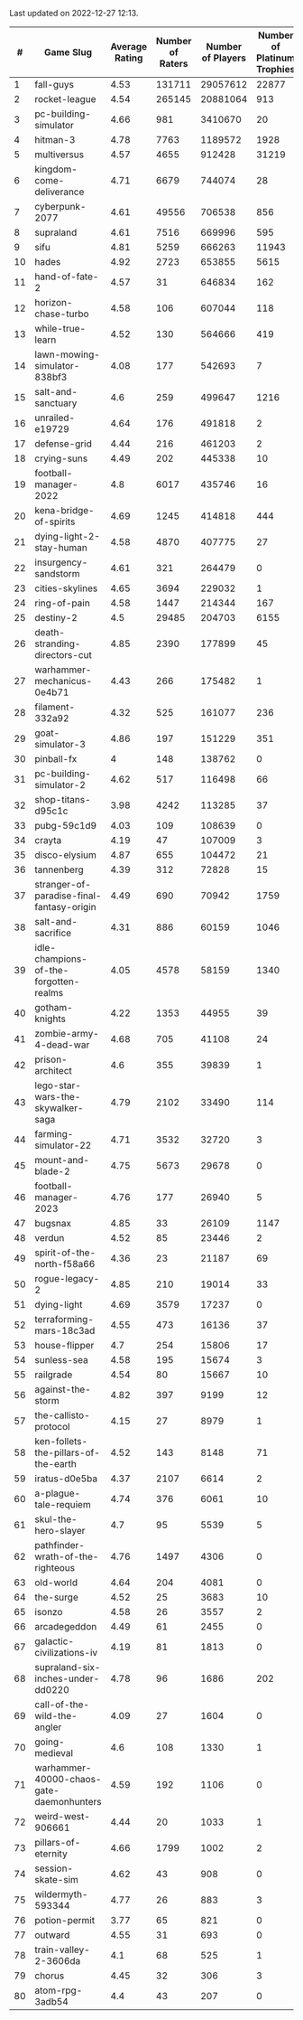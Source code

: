 Last updated on 2022-12-27 12:13.


|#|Game Slug|Average Rating|Number of Raters|Number of Players|Number of Platinum Trophies|Max Rarity (%)|
|---|---|---|---|---|---|---|
|1|fall-guys|4.53|131711|29057612|22877|7|
|2|rocket-league|4.54|265145|20881064|913|77|
|3|pc-building-simulator|4.66|981|3410670|20|48|
|4|hitman-3|4.78|7763|1189572|1928|48|
|5|multiversus|4.57|4655|912428|31219|76|
|6|kingdom-come-deliverance|4.71|6679|744074|28|30|
|7|cyberpunk-2077|4.61|49556|706538|856|64|
|8|supraland|4.61|7516|669996|595|99|
|9|sifu|4.81|5259|666263|11943|96|
|10|hades|4.92|2723|653855|5615|89|
|11|hand-of-fate-2|4.57|31|646834|162|72|
|12|horizon-chase-turbo|4.58|106|607044|118|88|
|13|while-true-learn|4.52|130|564666|419|93|
|14|lawn-mowing-simulator-838bf3|4.08|177|542693|7|86|
|15|salt-and-sanctuary|4.6|259|499647|1216|83|
|16|unrailed-e19729|4.64|176|491818|2|7|
|17|defense-grid|4.44|216|461203|2|80|
|18|crying-suns|4.49|202|445338|10|65|
|19|football-manager-2022|4.8|6017|435746|16|49|
|20|kena-bridge-of-spirits|4.69|1245|414818|444|94|
|21|dying-light-2-stay-human|4.58|4870|407775|27|4|
|22|insurgency-sandstorm|4.61|321|264479|0|6|
|23|cities-skylines|4.65|3694|229032|1|72|
|24|ring-of-pain|4.58|1447|214344|167|96|
|25|destiny-2|4.5|29485|204703|6155|94|
|26|death-stranding-directors-cut|4.85|2390|177899|45|83|
|27|warhammer-mechanicus-0e4b71|4.43|266|175482|1|24|
|28|filament-332a92|4.32|525|161077|236|93|
|29|goat-simulator-3|4.86|197|151229|351|91|
|30|pinball-fx|4|148|138762|0|86|
|31|pc-building-simulator-2|4.62|517|116498|66|74|
|32|shop-titans-d95c1c|3.98|4242|113285|37|97|
|33|pubg-59c1d9|4.03|109|108639|0|72|
|34|crayta|4.19|47|107009|3|23|
|35|disco-elysium|4.87|655|104472|21|28|
|36|tannenberg|4.39|312|72828|15|88|
|37|stranger-of-paradise-final-fantasy-origin|4.49|690|70942|1759|98|
|38|salt-and-sacrifice|4.31|886|60159|1046|91|
|39|idle-champions-of-the-forgotten-realms|4.05|4578|58159|1340|14|
|40|gotham-knights|4.22|1353|44955|39|19|
|41|zombie-army-4-dead-war|4.68|705|41108|24|67|
|42|prison-architect|4.6|355|39839|1|31|
|43|lego-star-wars-the-skywalker-saga|4.79|2102|33490|114|97|
|44|farming-simulator-22|4.71|3532|32720|3|78|
|45|mount-and-blade-2|4.75|5673|29678|0|19|
|46|football-manager-2023|4.76|177|26940|5|79|
|47|bugsnax|4.85|33|26109|1147|97|
|48|verdun|4.52|85|23446|2|75|
|49|spirit-of-the-north-f58a66|4.36|23|21187|69|64|
|50|rogue-legacy-2|4.85|210|19014|33|2|
|51|dying-light|4.69|3579|17237|0|95|
|52|terraforming-mars-18c3ad|4.55|473|16136|37|48|
|53|house-flipper|4.7|254|15806|17|94|
|54|sunless-sea|4.58|195|15674|3|37|
|55|railgrade|4.54|80|15667|10|98|
|56|against-the-storm|4.82|397|9199|12|34|
|57|the-callisto-protocol|4.15|27|8979|1|92|
|58|ken-follets-the-pillars-of-the-earth|4.52|143|8148|71|46|
|59|iratus-d0e5ba|4.37|2107|6614|2|85|
|60|a-plague-tale-requiem|4.74|376|6061|10|91|
|61|skul-the-hero-slayer|4.7|95|5539|5|96|
|62|pathfinder-wrath-of-the-righteous|4.76|1497|4306|0|47|
|63|old-world|4.64|204|4081|0|84|
|64|the-surge|4.52|25|3683|10|94|
|65|isonzo|4.58|26|3557|2|58|
|66|arcadegeddon|4.49|61|2455|0|91|
|67|galactic-civilizations-iv|4.19|81|1813|0|80|
|68|supraland-six-inches-under-dd0220|4.78|96|1686|202|99|
|69|call-of-the-wild-the-angler|4.09|27|1604|0|50|
|70|going-medieval|4.6|108|1330|1|66|
|71|warhammer-40000-chaos-gate-daemonhunters|4.59|192|1106|0|68|
|72|weird-west-906661|4.44|20|1033|1|84|
|73|pillars-of-eternity|4.66|1799|1002|2|80|
|74|session-skate-sim|4.62|43|908|0|24|
|75|wildermyth-593344|4.77|26|883|3|12|
|76|potion-permit|3.77|65|821|0|98|
|77|outward|4.55|31|693|0|74|
|78|train-valley-2-3606da|4.1|68|525|1|89|
|79|chorus|4.45|32|306|3|85|
|80|atom-rpg-3adb54|4.4|43|207|0|98|
